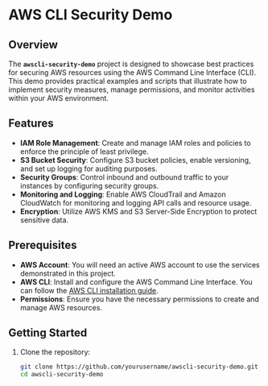 # AWS CLI Security Demo

## Overview

The **`awscli-security-demo`** project is designed to showcase best practices for securing AWS resources using the AWS Command Line Interface (CLI). This demo provides practical examples and scripts that illustrate how to implement security measures, manage permissions, and monitor activities within your AWS environment.

## Features

- **IAM Role Management**: Create and manage IAM roles and policies to enforce the principle of least privilege.
- **S3 Bucket Security**: Configure S3 bucket policies, enable versioning, and set up logging for auditing purposes.
- **Security Groups**: Control inbound and outbound traffic to your instances by configuring security groups.
- **Monitoring and Logging**: Enable AWS CloudTrail and Amazon CloudWatch for monitoring and logging API calls and resource usage.
- **Encryption**: Utilize AWS KMS and S3 Server-Side Encryption to protect sensitive data.

## Prerequisites

- **AWS Account**: You will need an active AWS account to use the services demonstrated in this project.
- **AWS CLI**: Install and configure the AWS Command Line Interface. You can follow the [AWS CLI installation guide](https://docs.aws.amazon.com/cli/latest/userguide/cli-configure-quickstart.html).
- **Permissions**: Ensure you have the necessary permissions to create and manage AWS resources.

## Getting Started

1. Clone the repository:
   ```bash
   git clone https://github.com/yourusername/awscli-security-demo.git
   cd awscli-security-demo
